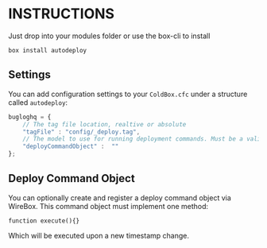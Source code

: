 INSTRUCTIONS
============
Just drop into your modules folder or use the box-cli to install

`box install autodeploy`

## Settings
You can add configuration settings to your `ColdBox.cfc` under a structure called `autodeploy`:

```js
bugloghq = {
    // The tag file location, realtive or absolute
    "tagFile" : "config/_deploy.tag",
    // The model to use for running deployment commands. Must be a valid WireBox mapping
    "deployCommandObject" :  ""
};
```

## Deploy Command Object
You can optionally create and register a deploy command object via WireBox.  This command object must implement one method:

```
function execute(){}
```

Which will be executed upon a new timestamp change.